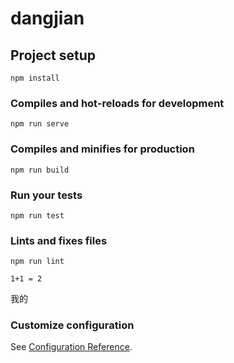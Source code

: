 # dangjian

## Project setup
```
npm install
```

### Compiles and hot-reloads for development
```
npm run serve
```

### Compiles and minifies for production
```
npm run build
```

### Run your tests
```
npm run test
```

### Lints and fixes files
```
npm run lint
```


```
1+1 = 2
```
我的
### Customize configuration
See [Configuration Reference](https://cli.vuejs.org/config/).
